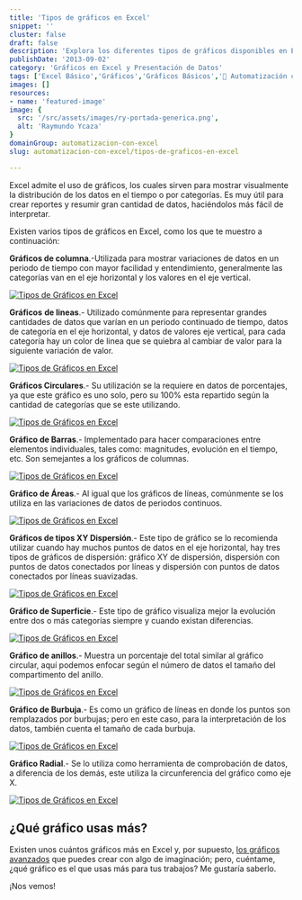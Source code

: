 ```yaml
---
title: 'Tipos de gráficos en Excel'
snippet: ''
cluster: false
draft: false 
description: 'Explora los diferentes tipos de gráficos disponibles en Excel y cómo utilizarlos para representar tus datos de manera efectiva.'
publishDate: '2013-09-02'
category: 'Gráficos en Excel y Presentación de Datos'
tags: ['Excel Básico','Gráficos','Gráficos Básicos','🤖 Automatización con Excel']
images: []
resources: 
- name: 'featured-image'
image: {
  src: '/src/assets/images/ry-portada-generica.png',
  alt: 'Raymundo Ycaza'
}
domainGroup: automatizacion-con-excel
slug: automatizacion-con-excel/tipos-de-graficos-en-excel

---
```


Excel admite el uso de gráficos, los cuales sirven para mostrar visualmente la distribución de los datos en el tiempo o por categorías. Es muy útil para crear reportes y resumir gran cantidad de datos, haciéndolos más fácil de interpretar.

Existen varios tipos de gráficos en Excel, como los que te muestro a continuación:

**Gráficos de columna**.-Utilizada para mostrar variaciones de datos en un periodo de tiempo con mayor facilidad y entendimiento, generalmente las categorías van en el eje horizontal y los valores en el eje vertical.

[![Tipos de Gráficos en Excel](/src/assets/images/2023/20130902-tipos-de-graficos-en-excel-000088.png)](http://raymundoycaza.com/wp-content/uploads/20130902-tipos-de-graficos-en-excel-000088.png)

**Gráficos** **de lineas**.- Utilizado comúnmente para representar grandes cantidades de datos que varían en un periodo continuado de tiempo, datos de categoría en el eje horizontal, y datos de valores eje vertical, para cada categoría hay un color de linea que se quiebra al cambiar de valor para la siguiente variación de valor.

[![Tipos de Gráficos en Excel](/src/assets/images/2023/20130902-tipos-de-graficos-en-excel-000089.png)](http://raymundoycaza.com/wp-content/uploads/20130902-tipos-de-graficos-en-excel-000089.png)

**Gráficos Circulares**.- Su utilización se la requiere en datos de porcentajes, ya que este gráfico es uno solo, pero su 100% esta repartido según la cantidad de categorías que se este utilizando.

[![Tipos de Gráficos en Excel](/src/assets/images/2023/20130902-tipos-de-graficos-en-excel-000090.png)](http://raymundoycaza.com/wp-content/uploads/20130902-tipos-de-graficos-en-excel-000090.png)

**Gráfico de Barras**.- Implementado para hacer comparaciones entre elementos individuales, tales como: magnitudes, evolución en el tiempo, etc. Son semejantes a los gráficos de columnas.

[![Tipos de Gráficos en Excel](/src/assets/images/2023/20130902-tipos-de-graficos-en-excel-000091.png)](http://raymundoycaza.com/wp-content/uploads/20130902-tipos-de-graficos-en-excel-000091.png)

**Gráfico de Áreas**.- Al igual que los gráficos de líneas, comúnmente se los utiliza en las variaciones de datos de periodos continuos.

[![Tipos de Gráficos en Excel](/src/assets/images/2023/20130902-tipos-de-graficos-en-excel-000092.png)](http://raymundoycaza.com/wp-content/uploads/20130902-tipos-de-graficos-en-excel-000092.png)

**Gráficos de tipos XY Dispersión**.- Este tipo de gráfico se lo recomienda utilizar cuando hay muchos puntos de datos en el eje horizontal, hay tres tipos de gráficos de dispersión: gráfico XY de dispersión, dispersión con puntos de datos conectados por líneas y dispersión con puntos de datos conectados por líneas suavizadas.

[![Tipos de Gráficos en Excel](/src/assets/images/2023/20130902-tipos-de-graficos-en-excel-000093.png)](http://raymundoycaza.com/wp-content/uploads/20130902-tipos-de-graficos-en-excel-000093.png)

**Gráfico de Superficie**.- Este tipo de gráfico visualiza mejor la evolución entre dos o más categorías siempre y cuando existan diferencias.

[![Tipos de Gráficos en Excel](/src/assets/images/2023/20130902-tipos-de-graficos-en-excel-000092.png)](http://raymundoycaza.com/wp-content/uploads/20130902-tipos-de-graficos-en-excel-000092.png)

**Gráfico de anillos**.- Muestra un porcentaje del total similar al gráfico circular, aquí podemos enfocar según el número de datos el tamaño del compartimento del anillo.

[![Tipos de Gráficos en Excel](/src/assets/images/2023/20130902-tipos-de-graficos-en-excel-000094.png)](http://raymundoycaza.com/wp-content/uploads/20130902-tipos-de-graficos-en-excel-000094.png)

**Gráfico de Burbuja**.- Es como un gráfico de líneas en donde los puntos son remplazados por burbujas; pero en este caso, para la interpretación de los datos, también cuenta el tamaño de cada burbuja.

[![Tipos de Gráficos en Excel](/src/assets/images/2023/20130902-tipos-de-graficos-en-excel-000095.png)](http://raymundoycaza.com/wp-content/uploads/20130902-tipos-de-graficos-en-excel-000095.png)

**Gráfico Radial**.- Se lo utiliza como herramienta de comprobación de datos, a diferencia de los demás, este utiliza la circunferencia del gráfico como eje X.

[![Tipos de Gráficos en Excel](/src/assets/images/2023/20130902-tipos-de-graficos-en-excel-000096.png)](http://raymundoycaza.com/wp-content/uploads/20130902-tipos-de-graficos-en-excel-000096.png)

## ¿Qué gráfico usas más?

Existen unos cuántos gráficos más en Excel y, por supuesto, [los gráficos avanzados](http://raymundoycaza.com/graficar-en-excel-una-manera-distinta/ "Graficar en Excel: Gráfico en Forma de Cigarrillo [Archivo]") que puedes crear con algo de imaginación; pero, cuéntame, ¿qué gráfico es el que usas más para tus trabajos? Me gustaría saberlo.

¡Nos vemos!

